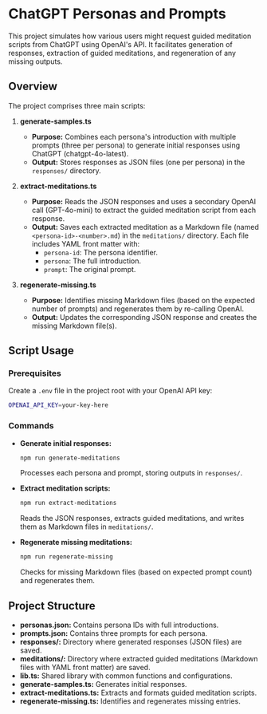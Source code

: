 # ChatGPT Personas and Prompts

This project simulates how various users might request guided meditation scripts from ChatGPT using OpenAI's API. It facilitates generation of responses, extraction of guided meditations, and regeneration of any missing outputs.

## Overview

The project comprises three main scripts:

1. **generate-samples.ts**

   - **Purpose:** Combines each persona's introduction with multiple prompts (three per persona) to generate initial responses using ChatGPT (chatgpt-4o-latest).
   - **Output:** Stores responses as JSON files (one per persona) in the `responses/` directory.

2. **extract-meditations.ts**

   - **Purpose:** Reads the JSON responses and uses a secondary OpenAI call (GPT-4o-mini) to extract the guided meditation script from each response.
   - **Output:** Saves each extracted meditation as a Markdown file (named `<persona-id>-<number>.md`) in the `meditations/` directory. Each file includes YAML front matter with:
     - `persona-id`: The persona identifier.
     - `persona`: The full introduction.
     - `prompt`: The original prompt.

3. **regenerate-missing.ts**
   - **Purpose:** Identifies missing Markdown files (based on the expected number of prompts) and regenerates them by re-calling OpenAI.
   - **Output:** Updates the corresponding JSON response and creates the missing Markdown file(s).

## Script Usage

### Prerequisites

Create a `.env` file in the project root with your OpenAI API key:

```bash
OPENAI_API_KEY=your-key-here
```

### Commands

- **Generate initial responses:**

  ```bash
  npm run generate-meditations
  ```

  Processes each persona and prompt, storing outputs in `responses/`.

- **Extract meditation scripts:**

  ```bash
  npm run extract-meditations
  ```

  Reads the JSON responses, extracts guided meditations, and writes them as Markdown files in `meditations/`.

- **Regenerate missing meditations:**
  ```bash
  npm run regenerate-missing
  ```
  Checks for missing Markdown files (based on expected prompt count) and regenerates them.

## Project Structure

- **personas.json:** Contains persona IDs with full introductions.
- **prompts.json:** Contains three prompts for each persona.
- **responses/:** Directory where generated responses (JSON files) are saved.
- **meditations/:** Directory where extracted guided meditations (Markdown files with YAML front matter) are saved.
- **lib.ts:** Shared library with common functions and configurations.
- **generate-samples.ts:** Generates initial responses.
- **extract-meditations.ts:** Extracts and formats guided meditation scripts.
- **regenerate-missing.ts:** Identifies and regenerates missing entries.
